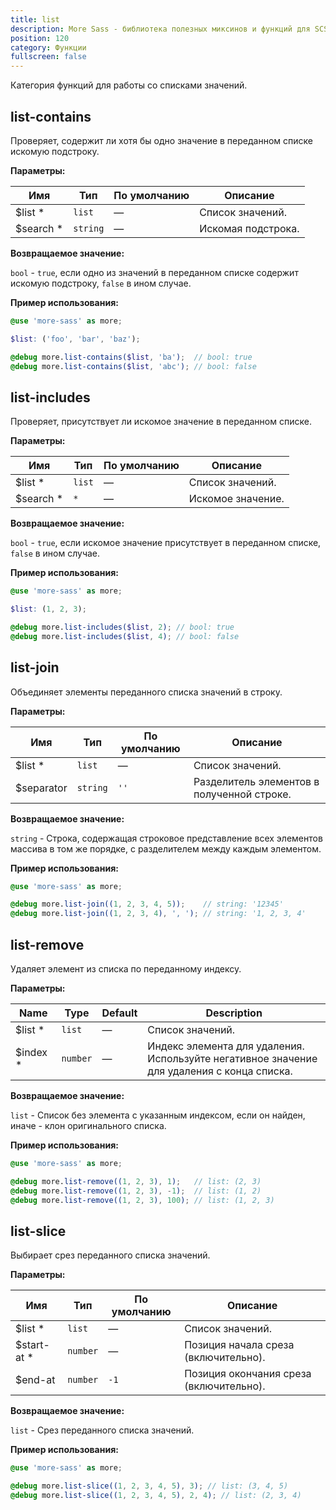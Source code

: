 ```yaml
---
title: list
description: More Sass - библиотека полезных миксинов и функций для SCSS.
position: 120
category: Функции
fullscreen: false
---
```


Категория функций для работы со списками значений.

## list-contains

Проверяет, содержит ли хотя бы одно значение в переданном списке искомую подстроку.

**Параметры:**

| Имя                                         | Тип      | По умолчанию | Описание           |
|---------------------------------------------|----------|--------------|--------------------|
| $list <span class="text-red-600">*</span>   | `list`   | —            | Список значений.   |
| $search <span class="text-red-600">*</span> | `string` | —            | Искомая подстрока. |

**Возвращаемое значение:**

`bool` - `true`, если одно из значений в переданном списке содержит искомую подстроку, `false` в ином случае.

**Пример использования:**

```scss
@use 'more-sass' as more;

$list: ('foo', 'bar', 'baz');

@debug more.list-contains($list, 'ba');  // bool: true
@debug more.list-contains($list, 'abc'); // bool: false
```

## list-includes

Проверяет, присутствует ли искомое значение в переданном списке.

**Параметры:**

| Имя                                         | Тип    | По умолчанию | Описание          |
|---------------------------------------------|--------|--------------|-------------------|
| $list <span class="text-red-600">*</span>   | `list` | —            | Список значений.  |
| $search <span class="text-red-600">*</span> | `*`    | —            | Искомое значение. |

**Возвращаемое значение:**

`bool` - `true`, если искомое значение присутствует в переданном списке, `false` в ином случае.

**Пример использования:**

```scss
@use 'more-sass' as more;

$list: (1, 2, 3);

@debug more.list-includes($list, 2); // bool: true
@debug more.list-includes($list, 4); // bool: false
```

## list-join

Объединяет элементы переданного списка значений в строку.

**Параметры:**

| Имя                                       | Тип      | По умолчанию | Описание                                   |
|-------------------------------------------|----------|--------------|--------------------------------------------|
| $list <span class="text-red-600">*</span> | `list`   | —            | Список значений.                           |
| $separator                                | `string` | `''`         | Разделитель элементов в полученной строке. |

**Возвращаемое значение:**

`string` - Строка, содержащая строковое представление всех элементов массива в том же порядке, с разделителем между каждым элементом.

**Пример использования:**

```scss
@use 'more-sass' as more;

@debug more.list-join((1, 2, 3, 4, 5));    // string: '12345'
@debug more.list-join((1, 2, 3, 4), ', '); // string: '1, 2, 3, 4'
```

## list-remove

Удаляет элемент из списка по переданному индексу.

**Параметры:**

| Name                                       | Type     | Default | Description                  |
|--------------------------------------------|----------|---------|------------------------------|
| $list <span class="text-red-600">*</span>  | `list`   | —       | Список значений.             |
| $index <span class="text-red-600">*</span> | `number` | —       | Индекс элемента для удаления. <br />Используйте негативное значение для удаления с конца списка. |

**Возвращаемое значение:**

`list` - Список без элемента с указанным индексом, если он найден, иначе - клон оригинального списка.

**Пример использования:**

```scss
@use 'more-sass' as more;

@debug more.list-remove((1, 2, 3), 1);   // list: (2, 3)
@debug more.list-remove((1, 2, 3), -1);  // list: (1, 2)
@debug more.list-remove((1, 2, 3), 100); // list: (1, 2, 3)
```

## list-slice

Выбирает срез переданного списка значений.

**Параметры:**

| Имя                                           | Тип      | По умолчанию | Описание                                |
|-----------------------------------------------|----------|--------------|-----------------------------------------|
| $list <span class="text-red-600">*</span>     | `list`   | —            | Список значений.                        |
| $start-at <span class="text-red-600">*</span> | `number` | —            | Позиция начала среза (включительно).    |
| $end-at                                       | `number` | `-1`         | Позиция окончания среза (включительно). |

**Возвращаемое значение:**

`list` - Срез переданного списка значений.

**Пример использования:**

```scss
@use 'more-sass' as more;

@debug more.list-slice((1, 2, 3, 4, 5), 3); // list: (3, 4, 5)
@debug more.list-slice((1, 2, 3, 4, 5), 2, 4); // list: (2, 3, 4)
```
